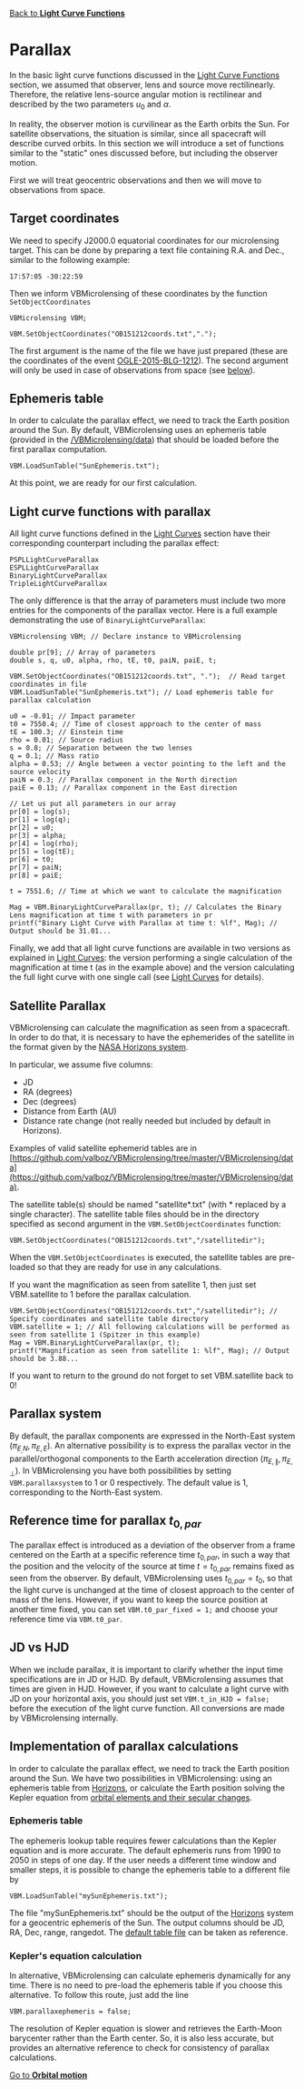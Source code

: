 [Back to **Light Curve Functions**](LightCurves.md)

# Parallax

In the basic light curve functions discussed in the [Light Curve Functions](LightCurves.md) section, we assumed that observer, lens and source move rectilinearly. Therefore, the relative lens-source angular motion is rectilinear and described by the two parameters $u_0$ and $\alpha$.

In reality, the observer motion is curvilinear as the Earth orbits the Sun. For satellite observations, the situation is similar, since all spacecraft will describe curved orbits. In this section we will introduce a set of functions similar to the "static" ones discussed before, but including the observer motion.

First we will treat geocentric observations and then we will move to observations from space.

## Target coordinates

We need to specify J2000.0 equatorial coordinates for our microlensing target. This can be done by preparing a text file containing R.A. and Dec., similar to the following example:

```
17:57:05 -30:22:59
```

Then we inform VBMicrolensing of these coordinates by the function `SetObjectCoordinates`

```
VBMicrolensing VBM;

VBM.SetObjectCoordinates("OB151212coords.txt",".");
```

The first argument is the name of the file we have just prepared (these are the coordinates of the event [OGLE-2015-BLG-1212](https://ui.adsabs.harvard.edu/abs/2016ApJ...820...79B/abstract)). The second argument will only be used in case of observations from space (see [below](Parallax.md#satellite-parallax)).

## Ephemeris table

In order to calculate the parallax effect, we need to track the Earth position around the Sun. By default, VBMicrolensing uses an ephemeris table (provided in the [/VBMicrolensing/data](/VBMicrolensing/data)) that should be loaded before the first parallax computation. 

```
VBM.LoadSunTable("SunEphemeris.txt");
```

At this point, we are ready for our first calculation.

## Light curve functions with parallax

All light curve functions defined in the [Light Curves](LightCurves.md) section have their corresponding counterpart including the parallax effect:

```
PSPLLightCurveParallax
ESPLLightCurveParallax
BinaryLightCurveParallax
TripleLightCurveParallax
```

The only difference is that the array of parameters must include two more entries for the components of the parallax vector. Here is a full example demonstrating the use of `BinaryLightCurveParallax`:

```
VBMicrolensing VBM; // Declare instance to VBMicrolensing

double pr[9]; // Array of parameters
double s, q, u0, alpha, rho, tE, t0, paiN, paiE, t;

VBM.SetObjectCoordinates("OB151212coords.txt", ".");  // Read target coordinates in file
VBM.LoadSunTable("SunEphemeris.txt"); // Load ephemeris table for parallax calculation

u0 = -0.01; // Impact parameter
t0 = 7550.4; // Time of closest approach to the center of mass
tE = 100.3; // Einstein time
rho = 0.01; // Source radius
s = 0.8; // Separation between the two lenses
q = 0.1; // Mass ratio
alpha = 0.53; // Angle between a vector pointing to the left and the source velocity
paiN = 0.3; // Parallax component in the North direction
paiE = 0.13; // Parallax component in the East direction

// Let us put all parameters in our array
pr[0] = log(s);
pr[1] = log(q);
pr[2] = u0;
pr[3] = alpha;
pr[4] = log(rho);
pr[5] = log(tE);
pr[6] = t0;
pr[7] = paiN;
pr[8] = paiE;

t = 7551.6; // Time at which we want to calculate the magnification

Mag = VBM.BinaryLightCurveParallax(pr, t); // Calculates the Binary Lens magnification at time t with parameters in pr
printf("Binary Light Curve with Parallax at time t: %lf", Mag); // Output should be 31.01...

```

Finally, we add that all light curve functions are available in two versions as explained in [Light Curves](LightCurves.md): the version performing a single calculation of the magnification at time t (as in the example above) and the version calculating the full light curve with one single call (see [Light Curves](LightCurves.md) for details).

## Satellite Parallax

VBMicrolensing can calculate the magnification as seen from a spacecraft. In order to do that, it is necessary to have the ephemerides of the satellite in the format given by the [NASA Horizons system](http://ssd.jpl.nasa.gov/horizons.cgi).

In particular, we assume five columns:
- JD
- RA (degrees)
- Dec (degrees)
- Distance from Earth (AU)
- Distance rate change (not really needed but included by default in Horizons).

Examples of valid satellite ephemerid tables are in [https://github.com/valboz/VBMicrolensing/tree/master/VBMicrolensing/data](https://github.com/valboz/VBMicrolensing/tree/master/VBMicrolensing/data).

The satellite table(s) should be named "satellite*.txt" (with * replaced by a single character). The satellite table files should be in the directory specified as second argument in the `VBM.SetObjectCoordinates` function:

```
VBM.SetObjectCoordinates("OB151212coords.txt","/satellitedir");
```

When the `VBM.SetObjectCoordinates` is executed, the satellite tables are pre-loaded so that they are ready for use in any calculations.

If you want the magnification as seen from satellite 1, then just set VBM.satellite to 1 before the parallax calculation.

```
VBM.SetObjectCoordinates("OB151212coords.txt","/satellitedir"); // Specify coordinates and satellite table directory
VBM.satellite = 1; // All following calculations will be performed as seen from satellite 1 (Spitzer in this example)
Mag = VBM.BinaryLightCurveParallax(pr, t);
printf("Magnification as seen from satellite 1: %lf", Mag); // Output should be 3.88...
```

If you want to return to the ground do not forget to set VBM.satellite back to 0!

## Parallax system

By default, the parallax components are expressed in the North-East system $(\pi_{E_,N},\pi_{E,E})$. An alternative possibility is to express the parallax vector in the parallel/orthogonal components to the Earth acceleration direction $(\pi_{E,\parallel},\pi_{E,\perp})$. In VBMicrolensing you have both possibilities by setting `VBM.parallaxsystem` to 1 or 0 respectively. The default value is 1, corresponding to the North-East system.

## Reference time for parallax $t_{0,par}$

The parallax effect is introduced as a deviation of the observer from a frame centered on the Earth at a specific reference time $t_{0,par}$, in such a way that the position and the velocity of the source at time $t=t_{0,par}$ remains fixed as seen from the observer. By default, VBMicrolensing uses $t_{0,par}=t_0$, so that the light curve is unchanged at the time of closest approach to the center of mass of the lens. However, if you want to keep the source position at another time fixed, you can set `VBM.t0_par_fixed = 1;` and choose your reference time via `VBM.t0_par`.

## JD vs HJD

When we include parallax, it is important to clarify whether the input time specifications are in JD or HJD. By default, VBMicrolensing assumes that times are given in HJD. However, if you want to calculate a light curve with JD on your horizontal axis, you should just set `VBM.t_in_HJD = false;` before the execution of the light curve function. All conversions are made by VBMicrolensing internally.

## Implementation of parallax calculations

In order to calculate the parallax effect, we need to track the Earth position around the Sun. We have two possibilities in VBMicrolensing: using an ephemeris table from [Horizons](https://ssd.jpl.nasa.gov/horizons/app.html), or calculate the Earth position solving the Kepler equation from [orbital elements and their secular changes](https://ssd.jpl.nasa.gov/planets/approx_pos.html).

### Ephemeris table

The ephemeris lookup table requires fewer calculations than the Kepler equation and is more accurate. The default ephemeris runs from 1990 to 2050 in steps of one day. If the user needs a different time window and smaller steps, it is possible to change the ephemeris table to a different file by

```
VBM.LoadSunTable("mySunEphemeris.txt");
```

The file "mySunEphemeris.txt" should be the output of the [Horizons](https://ssd.jpl.nasa.gov/horizons/app.html) system for a geocentric ephemeris of the Sun. The output columns should be JD, RA, Dec, range, rangedot. The [default table file](/VBMicrolensing/data/SunEphemeris.txt) can be taken as reference.

### Kepler's equation calculation

In alternative, VBMicrolensing can calculate ephemeris dynamically for any time. There is no need to pre-load the ephemeris table if you choose this alternative. To follow this route, just add the line

```
VBM.parallaxephemeris = false;
```

The resolution of Kepler equation is slower and retrieves the Earth-Moon barycenter rather than the Earth center. So, it is also less accurate, but provides an alternative reference to check for consistency of parallax calculations. 


[Go to **Orbital motion**](OrbitalMotion.md)
